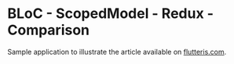 # BLoC - ScopedModel - Redux - Comparison

Sample application to illustrate the article available on [flutteris.com](https://www.flutteris.com/blog/en/bloc-scopedmodel-redux-comparison/).

